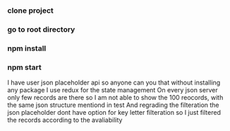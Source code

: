 ### clone project
### go to root directory
### npm install
### npm start

I have user json placeholder api so anyone can you that without installing any package
I use redux for the state management
On every json server only few records are there so I am not able to show the 100 reocords, with the same json structure mentiond in test
And regrading the filteration the json placeholder dont have option for key letter filteration so I just filtered the records according to the avaliability
